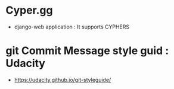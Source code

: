 # Cyper.gg
- django-web application : It supports CYPHERS


# git Commit Message style guid : Udacity
- https://udacity.github.io/git-styleguide/